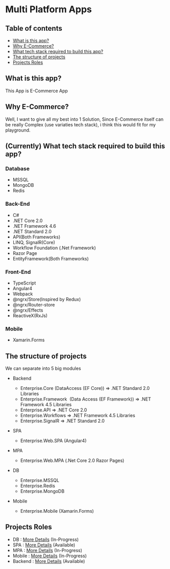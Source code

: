 # Multi Platform Apps

## Table of contents

* [What is this app?](#what-is-this-app)
* [Why E-Commerce?](#why-e-commerce)
* [What tech stack required to build this app?](#what-tech-stack-required-to-build-this-app)
* [The structure of projects](#the-structure-of-projects)
* [Projects Roles](#projects-roles)

## What is this app?

This App is E-Commerce App
 
## Why E-Commerce?

Well, I want to give all my best into 1 Solution,
Since E-Commerce itself can be really Complex (use variaties tech stack), i think this would fit for my playground.
 
## (Currently) What tech stack required to build this app? 

### Database

* MSSQL
* MongoDB
* Redis
 
### Back-End

* C#
* .NET Core 2.0
* .NET Framework 4.6
* .NET Standard 2.0
* API(Both Frameworks)
* LINQ, SignalR(Core)
* Workflow Foundation (.Net Framework)
* Razor Page
* EntityFramework(Both Frameworks)
 
### Front-End

* TypeScript
* Angular4
* Webpack
* @ngrx/Store(Inspired by Redux)
* @ngrx/Router-store
* @ngrx/Effects
* ReactiveX(RxJs)
 
### Mobile
* Xamarin.Forms
 
## The structure of projects

We can separate into 5 big modules

* Backend
  * Enterprise.Core (DataAccess (EF Core)) => .NET Standard 2.0 Libraries
  * Enterprise.Framework  (Data Access (EF Framework)) => .NET Framework 4.5 Libraries
  * Enterprise.API => .NET Core 2.0
  * Enterprise.Workflows => .NET Framework 4.5 Libraries
  * Enterprise.SignalR => .NET Standard 2.0
  
* SPA
  * Enterprise.Web.SPA (Angular4)
  
* MPA
  * Enterprise.Web.MPA (.Net Core 2.0 Razor Pages)
  
* DB
  * Enterprise.MSSQL
  * Enterprise.Redis
  * Enterprise.MongoDB
  
* Mobile
  * Enterprise.Mobile (Xamarin.Forms)

## Projects Roles

* DB : [More Details](https://github.com/Darwinyo/Enterprise/tree/master/Enterprise.Database) (In-Progress)
* SPA : [More Details](https://github.com/Darwinyo/Enterprise/tree/master/Enterprise.Web.SPA) (Available)
* MPA : [More Details](https://github.com/Darwinyo/Enterprise/tree/master/Enterprise.Web.MPA) (In-Progress)
* Mobile : [More Details](https://github.com/Darwinyo/Enterprise/tree/master/Enterprise.Mobile) (In-Progress)
* Backend : [More Details](https://github.com/Darwinyo/Enterprise/tree/master/Enterprise.Backend) (Available)

